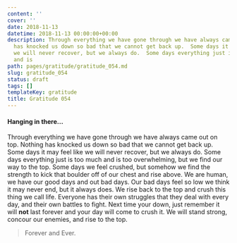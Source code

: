 ```yaml
---
content: ''
cover: ''
date: 2018-11-13
datetime: 2018-11-13 00:00:00+00:00
description: Through everything we have gone through we have always came out on top.  Nothing
  has knocked us down so bad that we cannot get back up.  Some days it may feel like
  we will never recover, but we always do.  Some days everything just is too much
  and is
path: pages/gratitude/gratitude_054.md
slug: gratitude_054
status: draft
tags: []
templateKey: gratitude
title: Gratitude 054
---
```


#### Hanging in there...

Through everything we have gone through we have always came out on top.  Nothing has knocked us down so bad that we cannot get back up.  Some days it may feel like we will never recover, but we always do.  Some days everything just is too much and is too overwhelming, but we find our way to the top.  Some days we feel crushed, but somehow we find the strength to kick that boulder off of our chest and rise above.  We are human, we have our good days and out bad days.  Our bad days feel so low we think it may never end, but it always does.  We rise back to the top and crush this thing we call life.  Everyone has their own struggles that they deal with every day, and their own battles to fight.  Next time your down, just remember it will **not** last forever and your day will come to crush it.  We will stand strong, concour our enemies, and rise to the top.

> Forever and Ever.